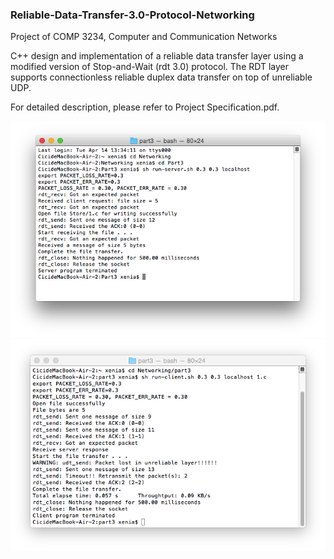 ### Reliable-Data-Transfer-3.0-Protocol-Networking
Project of COMP 3234, Computer and Communication Networks  

C++ design and implementation of a reliable data transfer layer using a modified version of Stop-and-Wait (rdt 3.0) protocol. The RDT layer supports connectionless reliable duplex data transfer on top of unreliable UDP.   

For detailed description, please refer to Project Specification.pdf.  

<img src="sample_server.png" width="1022">

<img src="sample_client.png" width="1022">
